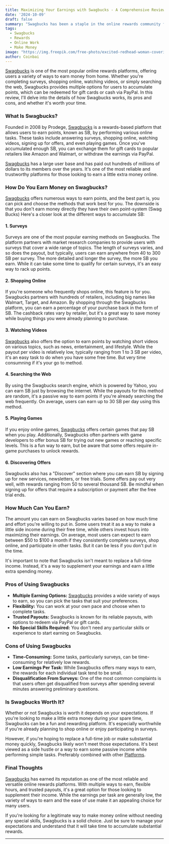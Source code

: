 ```yaml
---
title: Maximizing Your Earnings with Swagbucks - A Comprehensive Review
date: '2024-10-09'
draft: false
summary: "Swagbucks has been a staple in the online rewards community for years. It offers multiple ways to earn money from the comfort of your home, from answering surveys to shopping online. But is it really worth the effort? Here's a full review to help you decide."
tags:
  - Swagbucks
  - Rewards
  - Online Work
  - Make Money
image: "https://img.freepik.com/free-photo/excited-redhead-woman-covering-face-with-money-holding-dollars-staring-camera-happy-standing_1258-144397.jpg?t=st=1728509531~exp=1728513131~hmac=026258298975bf27b47993014413e07a4d00490e29193d119f36e50458cf487c&w=1380"
author: Coinbai
---
```


[Swagbucks](https://www.swagbucks.com/p/register?rb=151254487&rp=1) is one of the most popular online rewards platforms, offering users a variety of ways to earn money from home. Whether you're completing surveys, shopping online, watching videos, or simply searching the web, Swagbucks provides multiple options for users to accumulate points, which can be redeemed for gift cards or cash via PayPal. In this review, I'll delve into the details of how Swagbucks works, its pros and cons, and whether it's worth your time.

### What Is Swagbucks?

Founded in 2008 by Prodege, [Swagbucks](https://www.swagbucks.com/p/register?rb=151254487&rp=1) is a rewards-based platform that allows users to earn points, known as SB, by performing various online tasks. These tasks include answering surveys, shopping online, watching videos, signing up for offers, and even playing games. Once you've accumulated enough SB, you can exchange them for gift cards to popular retailers like Amazon and Walmart, or withdraw the earnings via PayPal.

[Swagbucks](https://www.swagbucks.com/p/register?rb=151254487&rp=1) has a large user base and has paid out hundreds of millions of dollars to its members over the years. It's one of the most reliable and trustworthy platforms for those looking to earn a little extra money online.

### How Do You Earn Money on Swagbucks?

[Swagbucks](https://www.swagbucks.com/p/register?rb=151254487&rp=1) offers numerous ways to earn points, and the best part is, you can pick and choose the methods that work best for you. The downside is that you don't earn money directly they have their own point-system (Swag Bucks) Here's a closer look at the different ways to accumulate SB:

#### 1. **Surveys**
Surveys are one of the most popular earning methods on Swagbucks. The platform partners with market research companies to provide users with surveys that cover a wide range of topics. The length of surveys varies, and so does the payout, but typically, users can earn anywhere from 40 to 300 SB per survey. The more detailed and longer the survey, the more SB you earn. While it can take some time to qualify for certain surveys, it's an easy way to rack up points.

#### 2. **Shopping Online**
If you're someone who frequently shops online, this feature is for you. Swagbucks partners with hundreds of retailers, including big names like Walmart, Target, and Amazon. By shopping through the Swagbucks platform, you can earn a percentage of your purchase back in the form of SB. The cashback rates vary by retailer, but it's a great way to save money while buying things you were already planning to purchase. 

#### 3. **Watching Videos**
[Swagbucks](https://www.swagbucks.com/p/register?rb=151254487&rp=1) also offers the option to earn points by watching short videos on various topics, such as news, entertainment, and lifestyle. While the payout per video is relatively low, typically ranging from 1 to 3 SB per video, it's an easy task to do when you have some free time. But very time consumning if it's your go to method.

#### 4. **Searching the Web**
By using the Swagbucks search engine, which is powered by Yahoo, you can earn SB just by browsing the internet. While the payouts for this method are random, it's a passive way to earn points if you're already searching the web frequently. On average, users can earn up to 30 SB per day using this method.

#### 5. **Playing Games**
If you enjoy online games, [Swagbucks](https://www.swagbucks.com/p/register?rb=151254487&rp=1) offers certain games that pay SB when you play. Additionally, Swagbucks often partners with game developers to offer bonus SB for trying out new games or reaching specific levels. This is a fun way to earn, but be aware that some offers require in-game purchases to unlock rewards.

#### 6. **Discovering Offers**
Swagbucks also has a "Discover" section where you can earn SB by signing up for new services, newsletters, or free trials. Some offers pay out very well, with rewards ranging from 50 to several thousand SB. Be mindful when signing up for offers that require a subscription or payment after the free trial ends.

### How Much Can You Earn?

The amount you can earn on Swagbucks varies based on how much time and effort you're willing to put in. Some users treat it as a way to make a little side income during their free time, while others invest hours into maximizing their earnings. On average, most users can expect to earn between $50 to $100 a month if they consistently complete surveys, shop online, and participate in other tasks. But it can be less if you don't put in the time. 

It's important to note that Swagbucks isn't meant to replace a full-time income. Instead, it's a way to supplement your earnings and earn a little extra spending money.

### Pros of Using Swagbucks

- **Multiple Earning Options:** [Swagbucks](https://www.swagbucks.com/p/register?rb=151254487&rp=1) provides a wide variety of ways to earn, so you can pick the tasks that suit your preferences.
- **Flexibility:** You can work at your own pace and choose when to complete tasks.
- **Trusted Payouts:** Swagbucks is known for its reliable payouts, with options to redeem via PayPal or gift cards.
- **No Special Skills Required:** You don't need any particular skills or experience to start earning on Swagbucks.

### Cons of Using Swagbucks

- **Time-Consuming:** Some tasks, particularly surveys, can be time-consuming for relatively low rewards.
- **Low Earnings Per Task:** While Swagbucks offers many ways to earn, the rewards for each individual task tend to be small.
- **Disqualification From Surveys:** One of the most common complaints is that users often get disqualified from surveys after spending several minutes answering preliminary questions.

### Is Swagbucks Worth It?
Whether or not Swagbucks is worth it depends on your expectations. If you're looking to make a little extra money during your spare time, Swagbucks can be a fun and rewarding platform. It's especially worthwhile if you're already planning to shop online or enjoy participating in surveys.

However, if you're hoping to replace a full-time job or make substantial money quickly, Swagbucks likely won't meet those expectations. It's best viewed as a side hustle or a way to earn some passive income while performing simple tasks. Preferably combined with other [Platforms](https://coinbai.com/money-making).

### Final Thoughts

[Swagbucks](https://www.swagbucks.com/p/register?rb=151254487&rp=1) has earned its reputation as one of the most reliable and versatile online rewards platforms. With multiple ways to earn, flexible hours, and trusted payouts, it's a great option for those looking to supplement their income. While the earnings per task are generally low, the variety of ways to earn and the ease of use make it an appealing choice for many users.

If you're looking for a legitimate way to make money online without needing any special skills, Swagbucks is a solid choice. Just be sure to manage your expectations and understand that it will take time to accumulate substantial rewards.

---

